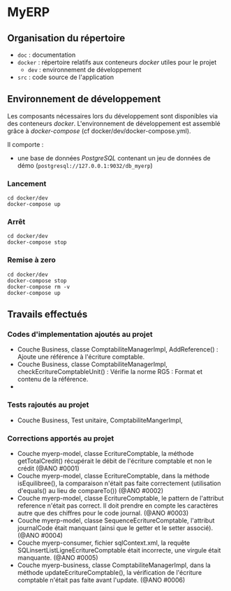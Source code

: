 # MyERP

## Organisation du répertoire

*   `doc` : documentation
*   `docker` : répertoire relatifs aux conteneurs _docker_ utiles pour le projet
    *   `dev` : environnement de développement
*   `src` : code source de l'application


## Environnement de développement

Les composants nécessaires lors du développement sont disponibles via des conteneurs _docker_.
L'environnement de développement est assemblé grâce à _docker-compose_
(cf docker/dev/docker-compose.yml).

Il comporte :

*   une base de données _PostgreSQL_ contenant un jeu de données de démo (`postgresql://127.0.0.1:9032/db_myerp`)



### Lancement

    cd docker/dev
    docker-compose up


### Arrêt

    cd docker/dev
    docker-compose stop


### Remise à zero

    cd docker/dev
    docker-compose stop
    docker-compose rm -v
    docker-compose up
    
## Travails effectués

### Codes d'implementation ajoutés au projet

* Couche Business, classe ComptabiliteManagerImpl, AddReference() : Ajoute une référence à l'écriture comptable. 
* Couche Business, classe ComptabiliteManagerImpl, checkEcritureComptableUnit() : Vérifie la norme RG5 : Format et contenu de la référence.
* 


### Tests rajoutés au projet 

* Couche Business, Test unitaire, ComptabiliteMangerImpl,  


### Corrections apportés au projet

* Couche myerp-model, classe EcritureComptable, la méthode getTotalCredit() récupérait le débit de l'écriture comptable et non le crédit (@ANO #0001)
* Couche myerp-model, classe EcritureComptable, dans la méthode isEquilibree(), la comparaison n'était pas faite correctement (utilisation d'equals() au lieu de compareTo()) (@ANO #0002)
* Couche myerp-model, classe EcritureComptable, le pattern de l'attribut reference n'était pas correct. Il doit prendre en compte les caractères autre que des chiffres pour le code journal. (@ANO #0003)
* Couche myerp-model, classe SequenceEcritureComptable, l'attribut journalCode était manquant (ainsi que le getter et le setter associé). (@ANO #0004)
* Couche myerp-consumer, fichier sqlContext.xml, la requête SQLinsertListLigneEcritureComptable était incorrecte, une virgule était manquante. (@ANO #0005)
* Couche myerp-business, classe ComptabiliteManagerImpl, dans la méthode updateEcritureComptable(), la vérification de l'écriture comptable n'était pas faite avant l'update. (@ANO #0006)
